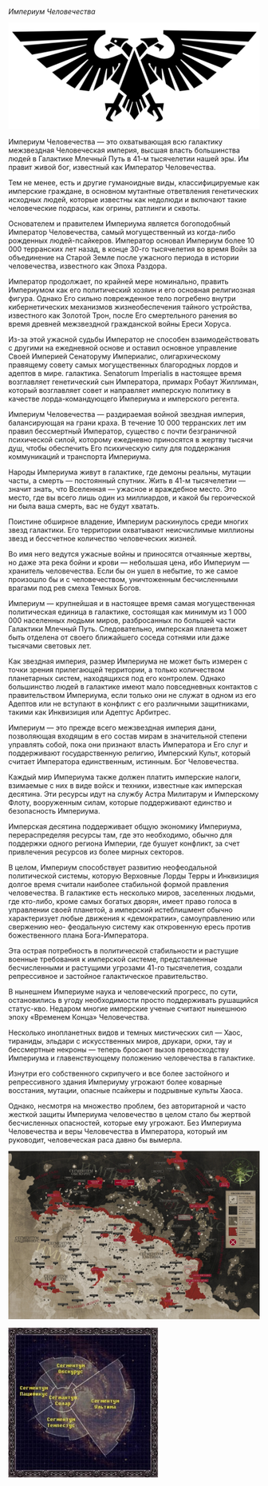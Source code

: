 *Империум Человечества*

![empire](empire_pic.jpg)

Империум Человечества — это охватывающая всю галактику межзвездная Человеческая империя, высшая власть большинства людей в Галактике Млечный Путь в 41-м тысячелетии нашей эры. Им правит живой бог, известный как Император Человечества.

Тем не менее, есть и другие гуманоидные виды, классифицируемые как имперские граждане, в основном мутантные ответвления генетических исходных людей, которые известны как недолюди и включают такие человеческие подрасы, как огрины, ратлинги и сквоты.

Основателем и правителем Империума является богоподобный Император Человечества, самый могущественный из когда-либо рожденных людей-псайкеров. Император основал Империум более 10 000 терранских лет назад, в конце 30-го тысячелетия во время Войн за объединение на Старой Земле после ужасного периода в истории человечества, известного как Эпоха Раздора.

Император продолжает, по крайней мере номинально, править Империумом как его политический хозяин и его основная религиозная фигура. Однако Его сильно поврежденное тело погребено внутри кибернетических механизмов жизнеобеспечения тайного устройства, известного как Золотой Трон, после Его смертельного ранения во время древней межзвездной гражданской войны Ереси Хоруса.

Из-за этой ужасной судьбы Император не способен взаимодействовать с другими на ежедневной основе и оставил основное управление Своей Империей Сенаторуму Империалис, олигархическому правящему совету самых могущественных благородных лордов и адептов в мире. галактика. Senatorum Imperialis в настоящее время возглавляет генетический сын Императора, примарх Робаут Жиллиман, который возглавляет совет и направляет имперскую политику в качестве лорда-командующего Империума и имперского регента.

Империум Человечества — раздираемая войной звездная империя, балансирующая на грани краха. В течение 10 000 терранских лет им правил бессмертный Император, существо с почти безграничной психической силой, которому ежедневно приносятся в жертву тысячи душ, чтобы обеспечить Его психическую силу для поддержания коммуникаций и транспорта Империума.

Народы Империума живут в галактике, где демоны реальны, мутации часты, а смерть — постоянный спутник. Жить в 41-м тысячелетии — значит знать, что Вселенная — ужасное и враждебное место. Это место, где вы всего лишь один из миллиардов, и какой бы героической ни была ваша смерть, вас не будут хватать.

Поистине обширное владение, Империум раскинулось среди многих звезд галактики. Его территории охватывают неисчислимые миллионы звезд и бессчетное количество человеческих жизней.

Во имя него ведутся ужасные войны и приносятся отчаянные жертвы, но даже эта река бойни и крови — небольшая цена, ибо Империум — хранитель человечества. Если бы он ушел в небытие, то же самое произошло бы и с человечеством, уничтоженным бесчисленными врагами под рев смеха Темных Богов.

Империум — крупнейшая и в настоящее время самая могущественная политическая единица в галактике, состоящая как минимум из 1 000 000 населенных людьми миров, разбросанных по большей части Галактики Млечный Путь. Следовательно, имперская планета может быть отделена от своего ближайшего соседа сотнями или даже тысячами световых лет.

Как звездная империя, размер Империума не может быть измерен с точки зрения прилегающей территории, а только количеством планетарных систем, находящихся под его контролем. Однако большинство людей в галактике имеют мало повседневных контактов с правительством Империума, если только они не служат в одном из его Адептов или не вступают в конфликт с его различными защитниками, такими как Инквизиция или Адептус Арбитрес.

Империум — это прежде всего межзвездная империя дани, позволяющая входящим в его состав мирам в значительной степени управлять собой, пока они признают власть Императора и Его слуг и поддерживают государственную религию, Имперский Культ, который считает Императора единственным, истинным. Бог Человечества.

Каждый мир Империума также должен платить имперские налоги, взимаемые с них в виде войск и техники, известные как имперская десятина. Эти ресурсы идут на службу Астра Милитарум и Имперскому Флоту, вооруженным силам, которые поддерживают единство и безопасность Империума.

Имперская десятина поддерживает общую экономику Империума, перераспределяя ресурсы там, где это необходимо, обычно для поддержки одного региона Империи, где бушует конфликт, за счет привлечения ресурсов из более мирных секторов.

В целом, Империум способствует развитию неофеодальной политической системы, которую Верховные Лорды Терры и Инквизиция долгое время считали наиболее стабильной формой правления человечества. В галактике есть несколько миров, заселенных людьми, где кто-либо, кроме самых богатых дворян, имеет право голоса в управлении своей планетой, а имперский истеблишмент обычно характеризует любые движения к «демократии», самоуправлению или свержению нео- феодальную систему как откровенную ересь против божественного плана Бога-Императора.

Эта острая потребность в политической стабильности и растущие военные требования к имперской системе, представленные бесчисленными и растущими угрозами 41-го тысячелетия, создали репрессивное и застойное галактическое правительство.

В нынешнем Империуме наука и человеческий прогресс, по сути, остановились в угоду необходимости просто поддерживать рушащийся статус-кво. Недаром многие имперские ученые считают нынешнюю эпоху «Временем Конца» Человечества.

Несколько инопланетных видов и темных мистических сил — Хаос, тираниды, эльдари с искусственных миров, друкари, орки, тау и бессмертные некроны — теперь бросают вызов превосходству Империума и главенствующему положению человечества в галактике.

Изнутри его собственного скрипучего и все более застойного и репрессивного здания Империуму угрожают более коварные восстания, мутации, опасные псайкеры и подрывные культы Хаоса.

Однако, несмотря на множество проблем, без авторитарной и часто жесткой защиты Империума человечество в целом стало бы жертвой бесчисленных опасностей, которые ему угрожают. Без Империума Человечества и веры Человечества в Императора, который им руководит, человеческая раса давно бы вымерла.

![empire_map1](empire_map1.jpg)

![empire_map2](empire_map2.jpg)
